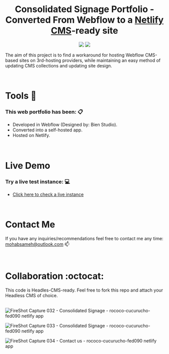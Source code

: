 <center><h1>Consolidated Signage Portfolio - Converted From Webflow to a <a href="https://github.com/netlify/netlify-cms">Netlify CMS<a>-ready site</h1></center>
<p align="center">
  <img src="https://img.shields.io/badge/webflow-%234353FF.svg?&style=for-the-badge&logo=webflow&logoColor=white" /> <img src="https://img.shields.io/badge/netlify-%2300C7B7.svg?&style=for-the-badge&logo=netlify&logoColor=white" />
</p>

The aim of this project is to find a workaround for hosting Webflow CMS-based sites on 3rd-hosting providers, while maintaining an easy method of updating CMS collections and updating site design.

<br />
<h1 align='left'>Tools 🔨</h1>

### This web portfolio has been: 📋
- Developed in Webflow (Designed by: Bien Studio).
- Converted into a self-hosted app.
- Hosted on Netlify.

<br />
<h1 align='left'>Live Demo</h1>

### Try a live test instance: 💻
- [Click here to check a live instance](https://rococo-cucurucho-fed090.netlify.app/)


<br />
<h1 align='left'>Contact Me</h1>

If you have any inquiries/recommendations feel free to contact me any time: mohabsameh@outlook.com 📫

<br />
<h1 align='left'>Collaboration :octocat:</h1>
This code is Headles-CMS-ready. Feel free to fork this repo and attach your Headless CMS of choice.

<br />
<br />

![FireShot Capture 032 - Consolidated Signage - rococo-cucurucho-fed090 netlify app](https://user-images.githubusercontent.com/37941642/186969809-b89a87a1-e5aa-4046-b8ed-76f9a5ce614a.png)

![FireShot Capture 033 - Consolidated Signage - rococo-cucurucho-fed090 netlify app](https://user-images.githubusercontent.com/37941642/186969896-9cbdc5ec-e541-4bbb-ad3c-a1b944844de6.png)

![FireShot Capture 034 - Contact us - rococo-cucurucho-fed090 netlify app](https://user-images.githubusercontent.com/37941642/186969945-22027b5b-243d-497d-870c-d82043128008.png)
